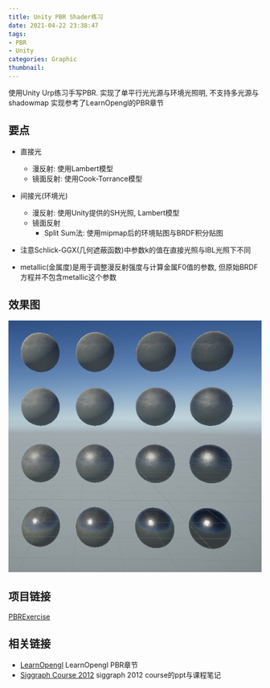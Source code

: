 ```yaml
---
title: Unity PBR Shader练习
date: 2021-04-22 23:38:47
tags: 
- PBR
- Unity
categories: Graphic
thumbnail: 
---
```


使用Unity Urp练习手写PBR.
实现了单平行光光源与环境光照明, 不支持多光源与shadowmap
实现参考了LearnOpengl的PBR章节

## 要点

* 直接光
  * 漫反射: 使用Lambert模型
  * 镜面反射: 使用Cook-Torrance模型

* 间接光(环境光)
  * 漫反射: 使用Unity提供的SH光照, Lambert模型
  * 镜面反射
    * Split Sum法: 使用mipmap后的环境贴图与BRDF积分贴图

* 注意Schlick-GGX(几何遮蔽函数)中参数k的值在直接光照与IBL光照下不同
* metallic(金属度)是用于调整漫反射强度与计算金属F0值的参数, 但原始BRDF方程并不包含metallic这个参数

## 效果图

![balls](https://github.com/MrWen33/PBRExercise/blob/main/photos/balls.png?raw=true)

## 项目链接

[PBRExercise](https://github.com/MrWen33/PBRExercise)

## 相关链接

* [LearnOpengl](https://learnopengl-cn.github.io/07%20PBR/01%20Theory/) LearnOpengl PBR章节
* [Siggraph Course 2012](https://blog.selfshadow.com/publications/s2012-shading-course/) siggraph 2012 course的ppt与课程笔记